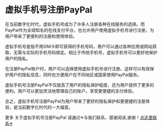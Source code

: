 # 虚拟手机号注册PayPal

在当前数字化时代，虚拟手机号成为了许多人注册各种在线服务的选择。而PayPal作为全球知名的在线支付平台，也允许用户使用虚拟手机号进行注册，为用户带来了更便利的注册和使用体验。

虚拟手机号是指不用SIM卡即可获得的手机号码，用户可以通过各种应用或网站获取，无需与实际的手机号码绑定。相比于传统手机号，虚拟手机号可以更好地保护用户的隐私。

在注册PayPal账户时，用户可以选择使用虚拟手机号进行注册。这样可以有效保护用户的隐私信息，同时也方便用户在不同地区或国家使用PayPal服务。

虚拟手机号注册PayPal不仅提高了用户的隐私保护程度，还为用户提供了更多的便利。用户可以更加灵活地管理自己的账户，享受更便捷的支付体验。

总之，虚拟手机号注册PayPal为用户带来了更好的隐私保护和更便捷的注册体验，是当前数字化时代的一大福音。

更多 关于虚拟手机号注册PayPal 请通过✈与我们联系，感谢阅读,谢谢！[点这里联系✈](https://add.k02.cc)